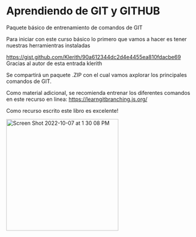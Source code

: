 # Aprendiendo de GIT y GITHUB

Paquete básico de entrenamiento de comandos de GIT

Para iniciar con este curso básico lo primero que vamos a hacer es tener nuestras herramientras instaladas

https://gist.github.com/Klerith/90a612344dc2d4e4455ea810fdacbe69
Gracias al autor de esta entrada klerith

Se compartirá un paquete .ZIP con el cual vamos axplorar los principales comandos de GIT. 

Como material adicional, se recomienda entrenar los diferentes comandos en este recurso en linea:
https://learngitbranching.js.org/

Como recurso escrito este libro es excelente!

<img width="299" alt="Screen Shot 2022-10-07 at 1 30 08 PM" src="https://user-images.githubusercontent.com/18748588/194625555-a5cf9cfa-73f8-464d-86be-2f111ceb9e69.png">
